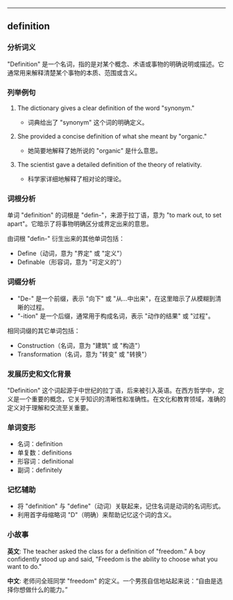 
---------------
## definition
### 分析词义
"Definition" 是一个名词，指的是对某个概念、术语或事物的明确说明或描述。它通常用来解释清楚某个事物的本质、范围或含义。

### 列举例句
1. The dictionary gives a clear definition of the word "synonym."
   - 词典给出了 "synonym" 这个词的明确定义。

2. She provided a concise definition of what she meant by "organic."
   - 她简要地解释了她所说的 "organic" 是什么意思。

3. The scientist gave a detailed definition of the theory of relativity.
   - 科学家详细地解释了相对论的理论。

### 词根分析
单词 "definition" 的词根是 "defin-"，来源于拉丁语，意为 "to mark out, to set apart"。它暗示了将事物明确区分或界定出来的意思。

由词根 "defin-" 衍生出来的其他单词包括：
- Define（动词，意为 "界定" 或 "定义"）
- Definable（形容词，意为 "可定义的"）

### 词缀分析
- "De-" 是一个前缀，表示 "向下" 或 "从...中出来"，在这里暗示了从模糊到清晰的过程。
- "-ition" 是一个后缀，通常用于构成名词，表示 "动作的结果" 或 "过程"。

相同词缀的其它单词包括：
- Construction（名词，意为 "建筑" 或 "构造"）
- Transformation（名词，意为 "转变" 或 "转换"）

### 发展历史和文化背景
"Definition" 这个词起源于中世纪的拉丁语，后来被引入英语。在西方哲学中，定义是一个重要的概念，它关乎知识的清晰性和准确性。在文化和教育领域，准确的定义对于理解和交流至关重要。

### 单词变形
- 名词：definition
- 单复数：definitions
- 形容词：definitional
- 副词：definitely

### 记忆辅助
- 将 "definition" 与 "define"（动词）关联起来，记住名词是动词的名词形式。
- 利用首字母缩略词 "D"（明确）来帮助记忆这个词的含义。

### 小故事
**英文**:
The teacher asked the class for a definition of "freedom." A boy confidently stood up and said, "Freedom is the ability to choose what you want to do."

**中文**:
老师问全班同学 "freedom" 的定义。一个男孩自信地站起来说：“自由是选择你想做什么的能力。”

